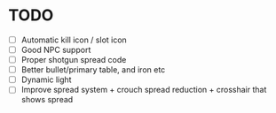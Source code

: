 # TODO
- [ ] Automatic kill icon / slot icon
- [ ] Good NPC support
- [ ] Proper shotgun spread code
- [ ] Better bullet/primary table, and iron etc
- [ ] Dynamic light
- [ ] Improve spread system + crouch spread reduction + crosshair that shows spread